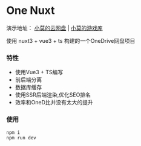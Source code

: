 # One Nuxt 

演示地址： [小莫的云网盘](https://pan.aoe.top) | [小莫的游戏库](https://game.aoe.top)

使用 nuxt3 + vue3 + ts 构建的一个OneDrive网盘项目

### 特性
- 使用Vue3 + TS编写 
- 前后端分离
- 数据库缓存
- 使用SSR后端渲染,优化SEO排名
- 效率和OneD比并没有太大的提升

### 使用

```
npm i 
npm run dev
```

